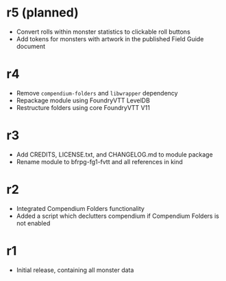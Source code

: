 # r5 (planned)
* Convert rolls within monster statistics to clickable roll buttons
* Add tokens for monsters with artwork in the published Field Guide document

# r4
* Remove `compendium-folders` and `libwrapper` dependency
* Repackage module using FoundryVTT LevelDB
* Restructure folders using core FoundryVTT V11

# r3
* Add CREDITS, LICENSE.txt, and CHANGELOG.md to module package
* Rename module to bfrpg-fg1-fvtt and all references in kind

# r2
* Integrated Compendium Folders functionality
* Added a script which declutters compendium if Compendium Folders is not enabled

# r1
* Initial release, containing all monster data
